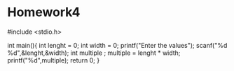 # Homework4
#include <stdio.h>

int main(){
 int lenght = 0;
 int width  = 0;
 printf("Enter the values");
 scanf("%d %d",&lenght,&width);
 int multiple ;
 multiple = lenght * width;
 printf("%d",multiple);
 return 0;
}
